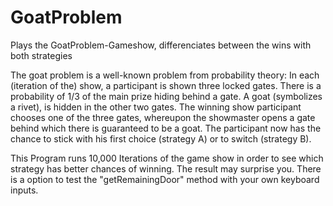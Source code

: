 # GoatProblem
Plays the GoatProblem-Gameshow, differenciates between the wins with both strategies

The goat problem is a well-known problem from probability theory: In each (iteration of the) show, a participant is shown three locked gates. There is a probability of 1/3 of the main prize hiding behind a gate. A goat (symbolizes a rivet), is hidden in the other two gates. The winning show participant chooses one of the three gates, whereupon the showmaster opens a gate behind which there is guaranteed to be a goat. The participant now has the chance to stick with his first choice (strategy A) or to switch (strategy B).

This Program runs 10,000 Iterations of the game show in order to see which strategy has better chances of winning. The result may surprise you.
There is a option to test the "getRemainingDoor" method with your own keyboard inputs.
